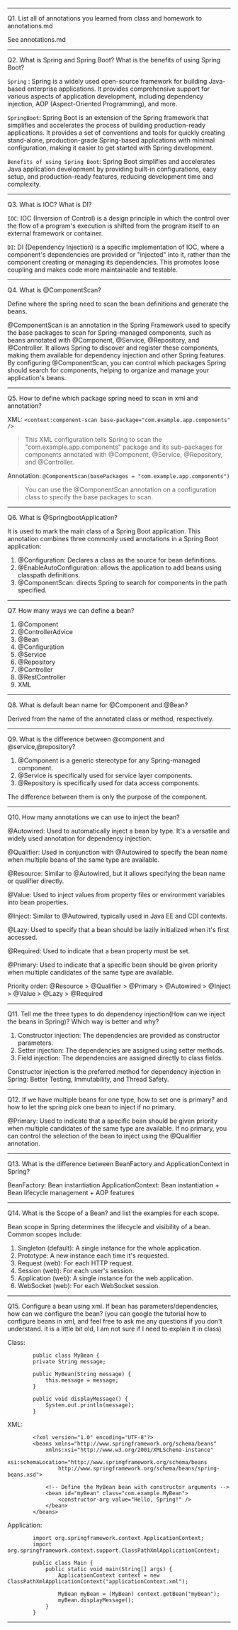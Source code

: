 **********************************
Q1. List all of annotations you learned from class and homework to annotations.md

See annotations.md
**********************************
Q2. What is Spring and Spring Boot? What is the benefits of using Spring Boot?

`Spring` : Spring is a widely used open-source framework for building Java-based enterprise applications. 
It provides comprehensive support for various aspects of application development, 
including dependency injection, AOP (Aspect-Oriented Programming), and more.

`SpringBoot`: Spring Boot is an extension of the Spring framework that simplifies and accelerates the process of building production-ready applications. 
It provides a set of conventions and tools for quickly creating stand-alone, production-grade Spring-based applications with minimal configuration, making it easier to get started with Spring development.

`Benefits of using Spring Boot`: Spring Boot simplifies and accelerates Java application development by providing built-in configurations, 
easy setup, and production-ready features, reducing development time and complexity.
**********************************
Q3. What is IOC? What is DI? 

`IOC`: IOC (Inversion of Control) is a design principle in which the control over the flow of a program's execution is shifted from the program itself to an external framework or container.

`DI`:  DI (Dependency Injection) is a specific implementation of IOC, where a component's dependencies are provided or "injected" into it, 
rather than the component creating or managing its dependencies. 
This promotes loose coupling and makes code more maintainable and testable.
**********************************
Q4. What is @ComponentScan?

Define where the spring need to scan the bean definitions and generate the beans. 

@ComponentScan is an annotation in the Spring Framework used to specify the base packages to scan for Spring-managed components, 
such as beans annotated with @Component, @Service, @Repository, and @Controller. 
It allows Spring to discover and register these components, making them available for dependency injection and other Spring features.
By configuring @ComponentScan, you can control which packages Spring should search for components, helping to organize and manage your application's beans.
**********************************
Q5. How to define which package spring need to scan in xml and annotation?

XML: `<context:component-scan base-package="com.example.app.components" />`
> This XML configuration tells Spring to scan the "com.example.app.components" package and its sub-packages for components annotated with @Component, @Service, @Repository, and @Controller.

Annotation: `@ComponentScan(basePackages = "com.example.app.components")`
> You can use the @ComponentScan annotation on a configuration class to specify the base packages to scan.
**********************************
Q6. What is  @SpringbootApplication? 

It is used to mark the main class of a Spring Boot application. This annotation combines three commonly used annotations in a Spring Boot application:

1. @Configuration: Declares a class as the source for bean definitions. 
2. @EnableAutoConfiguration: allows the application to add beans using classpath definitions. 
3. @ComponentScan: directs Spring to search for components in the path specified. 
**********************************
Q7. How many ways we can define a bean?

1. @Component
2. @ControllerAdvice
3. @Bean
4. @Configuration
5. @Service
6. @Repository
7. @Controller
8. @RestController
9. XML
**********************************
Q8. What is default bean name for  @Component and  @Bean?

Derived from the name of the annotated class or method, respectively. 
**********************************
Q9. What is the difference between  @component and  @service,@repository?

1. @Component is a generic stereotype for any Spring-managed component.
2. @Service is specifically used for service layer components.
3. @Repository is specifically used for data access components.

The difference between them is only the purpose of the component. 
**********************************
Q10. How many annotations we can use to inject the bean?

@Autowired: Used to automatically inject a bean by type. It's a versatile and widely used annotation for dependency injection.

@Qualifier: Used in conjunction with @Autowired to specify the bean name when multiple beans of the same type are available.

@Resource: Similar to @Autowired, but it allows specifying the bean name or qualifier directly.

@Value: Used to inject values from property files or environment variables into bean properties.

@Inject: Similar to @Autowired, typically used in Java EE and CDI contexts.

@Lazy: Used to specify that a bean should be lazily initialized when it's first accessed.

@Required: Used to indicate that a bean property must be set.

@Primary: Used to indicate that a specific bean should be given priority when multiple candidates of the same type are available.

Priority order: @Resource > @Qualifier > @Primary > @Autowired > @Inject > @Value > @Lazy > @Required
**********************************
Q11. Tell me the three types to do dependency injection(How can we inject the beans
in Spring)? Which way is better and why?

1. Constructor injection: The dependencies are provided as constructor parameters.
2. Setter injection: The dependencies are assigned using setter methods.
3. Field injection: The dependencies are assigned directly to class fields.

Constructor injection is the preferred method for dependency injection in Spring: Better Testing, Immutability, and Thread Safety.
**********************************
Q12. If we have multiple beans for one type, how to set one is primary? and how to let
the spring pick one bean to inject if no primary. 

@Primary: Used to indicate that a specific bean should be given priority when multiple candidates of the same type are available.
If no primary, you can control the selection of the bean to inject using the @Qualifier annotation.
**********************************
Q13. What is the difference between BeanFactory and ApplicationContext in Spring?

BeanFactory: Bean instantiation
ApplicationContext: Bean instantiation + Bean lifecycle management + AOP features
**********************************
Q14. What is the Scope of a Bean?  and list the examples for each scope.

Bean scope in Spring determines the lifecycle and visibility of a bean. Common scopes include:
1. Singleton (default): A single instance for the whole application.
2. Prototype: A new instance each time it's requested.
3. Request (web): For each HTTP request.
4. Session (web): For each user's session.
5. Application (web): A single instance for the web application.
6. WebSocket (web): For each WebSocket session.
**********************************
Q15. Configure a bean using xml. If bean has parameters/dependencies, how can we
configure the bean? (you can google the tutorial how to configure beans in xml,
and feel free to ask me any questions if you don't understand. it is a little bit old,
I am not sure if I need to explain it in class)

Class: 

            public class MyBean {
            private String message;
        
            public MyBean(String message) {
                this.message = message;
            }
        
            public void displayMessage() {
                System.out.println(message);
            }

XML: 

            <?xml version="1.0" encoding="UTF-8"?>
            <beans xmlns="http://www.springframework.org/schema/beans"
                xmlns:xsi="http://www.w3.org/2001/XMLSchema-instance"
                xsi:schemaLocation="http://www.springframework.org/schema/beans
                    http://www.springframework.org/schema/beans/spring-beans.xsd">

                <!-- Define the MyBean bean with constructor arguments -->
                <bean id="myBean" class="com.example.MyBean">
                    <constructor-arg value="Hello, Spring!" />
                </bean>
            </beans>


Application: 

            import org.springframework.context.ApplicationContext;
            import org.springframework.context.support.ClassPathXmlApplicationContext;
            
            public class Main {
                public static void main(String[] args) {
                    ApplicationContext context = new ClassPathXmlApplicationContext("applicationContext.xml");

                    MyBean myBean = (MyBean) context.getBean("myBean");
                    myBean.displayMessage();
                }
            }
**********************************
